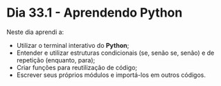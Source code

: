 # Dia 33.1 - Aprendendo Python

Neste dia aprendi a:

- Utilizar o terminal interativo do **Python**;
- Entender e utilizar estruturas condicionais (se, senão se, senão) e de repetição (enquanto, para);
- Criar funções para reutilização de código;
- Escrever seus próprios módulos e importá-los em outros códigos.
